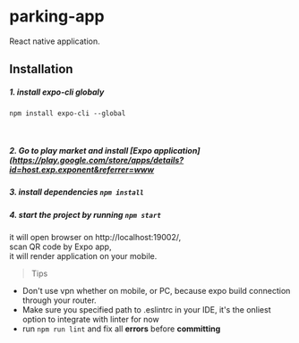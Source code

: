 # parking-app
React native application.

## Installation
##### 1. install expo-cli globaly
```
npm install expo-cli --global
```
&nbsp;
##### 2. Go to play market and install [Expo application](https://play.google.com/store/apps/details?id=host.exp.exponent&referrer=www
##### 3. install dependencies ```npm install```
##### 4. start the project by running ```npm start```
it will open browser on http://localhost:19002/, \
scan QR code by Expo app,\
it will render application on your mobile.

> Tips
- Don't use vpn whether on mobile, or PC, because expo build connection through your router.
- Make sure you specified path to .eslintrc in your IDE, it's the onliest option to integrate with linter for now
- run ```npm run lint``` and fix all __errors__ before **committing**